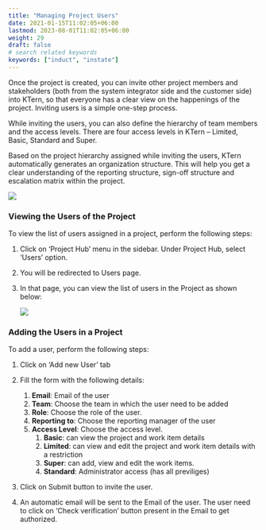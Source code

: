 ```yaml
---
title: "Managing Project Users"
date: 2021-01-15T11:02:05+06:00
lastmod: 2023-08-01T11:02:05+06:00
weight: 29
draft: false
# search related keywords
keywords: ["induct", "instate"]
---
```


Once the project is created, you can invite other project members and stakeholders (both from the system integrator side and the customer side) into KTern, so that everyone has a clear view on the happenings of the project. Inviting users is a simple one-step process.

While inviting the users, you can also define the hierarchy of team members and the access levels. There are four access levels in KTern – Limited, Basic, Standard and Super.

Based on the project hierarchy assigned while inviting the users, KTern automatically generates an organization structure. This will help you get a clear understanding of the reporting structure, sign-off structure and escalation matrix within the project.

![](https://storage.googleapis.com/ktern-docs-files/user-1.png)

### Viewing the Users of the Project

To view the list of users assigned in a project, perform the following steps:

1. Click on ‘Project Hub’ menu in the sidebar. Under Project Hub, select ‘Users’ option.

2. You will be redirected to Users page.

3. In that page, you can view the list of users in the Project as shown below:

   ![](https://storage.googleapis.com/ktern-docs-files/user-2.png)

### Adding the Users in a Project

To add a user, perform the following steps:

1. Click on ‘Add new User’ tab

2. Fill the form with the following details:

   1. **Email**: Email of the user
   2. **Team**: Choose the team in which the user need to be added
   3. **Role**: Choose the role of the user.
   4. **Reporting to**: Choose the reporting manager of the user
   5. **Access Level**: Choose the access level.
      1. **Basic**: can view the project and work item details
      2. **Limited**: can view and edit the project and work item details with a restriction
      3. **Super**: can add, view and edit the work items.
      4. **Standard**: Administrator access (has all previliges)

3. Click on Submit button to invite the user.

4. An automatic email will be sent to the Email of the user. The user need to click on ‘Check verification’ button present in the Email to get authorized.
